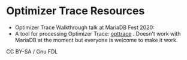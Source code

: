 
# Optimizer Trace Resources

* Optimizer Trace Walkthrough talk at MariaDB Fest 2020: [](https://mariadb.org/fest2020/optimizer-trace/)
* A tool for processing Optimizer Trace: [opttrace](https://github.com/ogrovlen/opttrace) . Doesn't work with MariaDB at the moment but everyone is welcome to make it work.


CC BY-SA / Gnu FDL

